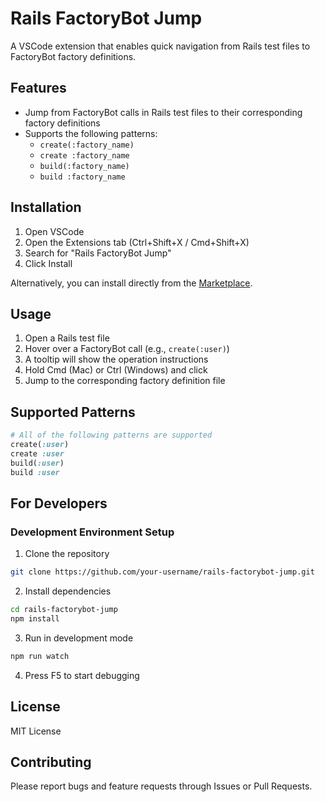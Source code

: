 # Rails FactoryBot Jump

A VSCode extension that enables quick navigation from Rails test files to FactoryBot factory definitions.

## Features

- Jump from FactoryBot calls in Rails test files to their corresponding factory definitions
- Supports the following patterns:
  - `create(:factory_name)`
  - `create :factory_name`
  - `build(:factory_name)`
  - `build :factory_name`

## Installation

1. Open VSCode
2. Open the Extensions tab (Ctrl+Shift+X / Cmd+Shift+X)
3. Search for "Rails FactoryBot Jump"
4. Click Install

Alternatively, you can install directly from the [Marketplace](https://marketplace.visualstudio.com/items?itemName=your-name.rails-factorybot-jump).

## Usage

1. Open a Rails test file
2. Hover over a FactoryBot call (e.g., `create(:user)`)
3. A tooltip will show the operation instructions
4. Hold Cmd (Mac) or Ctrl (Windows) and click
5. Jump to the corresponding factory definition file

## Supported Patterns

```ruby
# All of the following patterns are supported
create(:user)
create :user
build(:user)
build :user
```

## For Developers

### Development Environment Setup

1. Clone the repository

```bash
git clone https://github.com/your-username/rails-factorybot-jump.git
```

2. Install dependencies

```bash
cd rails-factorybot-jump
npm install
```

3. Run in development mode

```bash
npm run watch
```

4. Press F5 to start debugging

## License

MIT License

## Contributing

Please report bugs and feature requests through Issues or Pull Requests.
